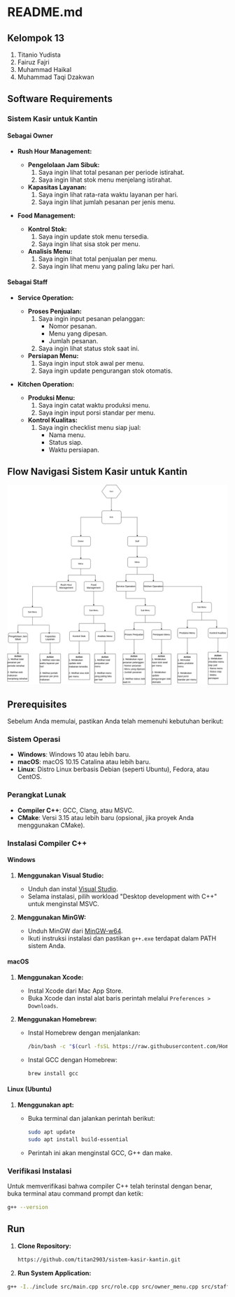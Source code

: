 # README.md

## Kelompok 13

1. Titanio Yudista
2. Fairuz Fajri
3. Muhammad Haikal
4. Muhammad Taqi Dzakwan

## Software Requirements

### Sistem Kasir untuk Kantin

#### Sebagai Owner

- **Rush Hour Management:**
  - **Pengelolaan Jam Sibuk:**
    1. Saya ingin lihat total pesanan per periode istirahat.
    2. Saya ingin lihat stok menu menjelang istirahat.
  - **Kapasitas Layanan:**
    1. Saya ingin lihat rata-rata waktu layanan per hari.
    2. Saya ingin lihat jumlah pesanan per jenis menu.

- **Food Management:**
  - **Kontrol Stok:**
    1. Saya ingin update stok menu tersedia.
    2. Saya ingin lihat sisa stok per menu.
  - **Analisis Menu:**
    1. Saya ingin lihat total penjualan per menu.
    2. Saya ingin lihat menu yang paling laku per hari.

#### Sebagai Staff

- **Service Operation:**
  - **Proses Penjualan:**
    1. Saya ingin input pesanan pelanggan:
       - Nomor pesanan.
       - Menu yang dipesan.
       - Jumlah pesanan.
    2. Saya ingin lihat status stok saat ini.
  - **Persiapan Menu:**
    1. Saya ingin input stok awal per menu.
    2. Saya ingin update pengurangan stok otomatis.

- **Kitchen Operation:**
  - **Produksi Menu:**
    1. Saya ingin catat waktu produksi menu.
    2. Saya ingin input porsi standar per menu.
  - **Kontrol Kualitas:**
    1. Saya ingin checklist menu siap jual:
       - Nama menu.
       - Status siap.
       - Waktu persiapan.

## Flow Navigasi Sistem Kasir untuk Kantin

![Gambar Flow Navigasi Sistem Kasir untuk Kantin](assets/navigasi%20aplikasi.drawio.png)

## Prerequisites

Sebelum Anda memulai, pastikan Anda telah memenuhi kebutuhan berikut:

### Sistem Operasi

- **Windows**: Windows 10 atau lebih baru.
- **macOS**: macOS 10.15 Catalina atau lebih baru.
- **Linux**: Distro Linux berbasis Debian (seperti Ubuntu), Fedora, atau CentOS.

### Perangkat Lunak

- **Compiler C++**: GCC, Clang, atau MSVC.
- **CMake**: Versi 3.15 atau lebih baru (opsional, jika proyek Anda menggunakan CMake).

### Instalasi Compiler C++

#### Windows

1. **Menggunakan Visual Studio:**
   - Unduh dan instal [Visual Studio](https://visualstudio.microsoft.com/downloads/).
   - Selama instalasi, pilih workload "Desktop development with C++" untuk menginstal MSVC.

2. **Menggunakan MinGW:**
   - Unduh MinGW dari [MinGW-w64](https://www.mingw-w64.org/downloads/).
   - Ikuti instruksi instalasi dan pastikan `g++.exe` terdapat dalam PATH sistem Anda.

#### macOS

1. **Menggunakan Xcode:**
   - Instal Xcode dari Mac App Store.
   - Buka Xcode dan instal alat baris perintah melalui `Preferences > Downloads`.

2. **Menggunakan Homebrew:**
   - Instal Homebrew dengan menjalankan:

     ```bash
     /bin/bash -c "$(curl -fsSL https://raw.githubusercontent.com/Homebrew/install/HEAD/install.sh)"
     ```

   - Instal GCC dengan Homebrew:

     ```bash
     brew install gcc
     ```

#### Linux (Ubuntu)

1. **Menggunakan apt:**
   - Buka terminal dan jalankan perintah berikut:

     ```bash
     sudo apt update
     sudo apt install build-essential
     ```

   - Perintah ini akan menginstal GCC, G++ dan make.

### Verifikasi Instalasi

Untuk memverifikasi bahwa compiler C++ telah terinstal dengan benar, buka terminal atau command prompt dan ketik:

```bash
g++ --version
```

## Run

1. **Clone Repository:**

   ```bash
   https://github.com/titan2903/sistem-kasir-kantin.git
   ```

2. **Run System Application:**

  ```bash
  g++ -I../include src/main.cpp src/role.cpp src/owner_menu.cpp src/staff_menu.cpp src/menu_data.cpp -o src/output && ./src/output
  ```
